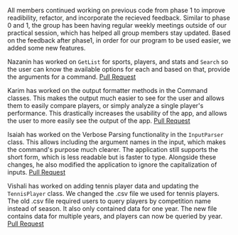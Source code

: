 All members continued working on previous code from phase 1 to improve readibility, refactor, and incorporate the recieved feedback. Similar to phase 0 and 1, the group has been having regular weekly meetings outside of our practical session, which has helped all group members stay updated. Based on the feedback after phase1, in order for our program to be used easier, we added some new features. 

Nazanin has worked on `GetList` for sports, players, and stats and `Search` so the user can know the available options for each and based on that, provide the arguments for a command.
[Pull Request](https://github.com/CSC207-UofT/course-project-sports-agents/actions/runs/1542419457)


Karim has worked on the output formatter methods in the Command classes. 
This makes the output much easier to see for the user and allows them to easily
compare players, or simply analyze a single player's performance. This
drastically increases the usability of the app, and allows the user to more easily
see the output of the app. [Pull Request](https://github.com/CSC207-UofT/course-project-sports-agents/pull/46)

Isaiah has worked on the Verbose Parsing functionality in the `InputParser` class.
This allows including the argument names in the input, which makes the command's
purpose much clearer. The application still supports the short form, which is
less readable but is faster to type. Alongside these changes, he also modified
the application to ignore the capitalization of inputs.
[Pull Request](https://github.com/CSC207-UofT/course-project-sports-agents/pull/53)

Vishali has worked on adding tennis player data and updating the `TennisPlayer`
class. We changed the .csv file we used for tennis players. 
The old .csv file required users to query players by competition name
instead of season. It also only contained data for one year.
The new file contains data for multiple years, and players can now be queried
by year. [Pull Request](https://github.com/CSC207-UofT/course-project-sports-agents/pull/47)
